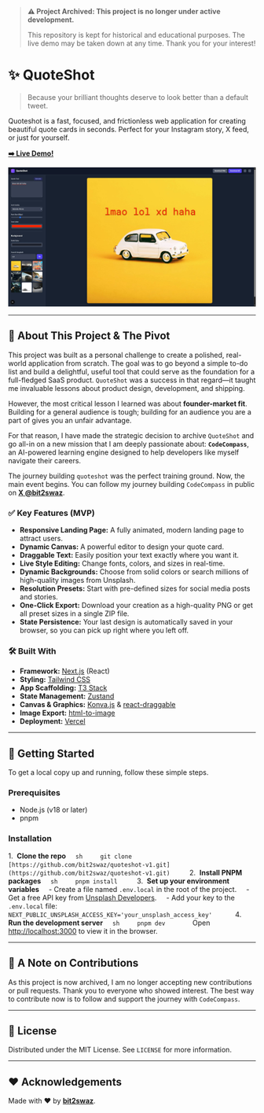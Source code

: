 > **⚠️ Project Archived: This project is no longer under active development.**
>
> This repository is kept for historical and educational purposes. The live demo may be taken down at any time. Thank you for your interest!

# ✨ QuoteShot

> Because your brilliant thoughts deserve to look better than a default tweet.

Quoteshot is a fast, focused, and frictionless web application for creating beautiful quote cards in seconds. Perfect for your Instagram story, X feed, or just for yourself.

**[➡️ Live Demo\!](https://quoteshot-v1.vercel.app)**

_![demo](public/demo.jpeg)_

---

## 🎯 About This Project & The Pivot

This project was built as a personal challenge to create a polished, real-world application from scratch. The goal was to go beyond a simple to-do list and build a delightful, useful tool that could serve as the foundation for a full-fledged SaaS product. `QuoteShot` was a success in that regard—it taught me invaluable lessons about product design, development, and shipping.

However, the most critical lesson I learned was about **founder-market fit**. Building for a general audience is tough; building for an audience you are a part of gives you an unfair advantage.

For that reason, I have made the strategic decision to archive `QuoteShot` and go all-in on a new mission that I am deeply passionate about: **`CodeCompass`**, an AI-powered learning engine designed to help developers like myself navigate their careers.

The journey building `quoteshot` was the perfect training ground. Now, the main event begins. You can follow my journey building `CodeCompass` in public on **[X @bit2swaz](https://x.com/bit2swaz)**.

### ✅ Key Features (MVP)

- **Responsive Landing Page:** A fully animated, modern landing page to attract users.
- **Dynamic Canvas:** A powerful editor to design your quote card.
- **Draggable Text:** Easily position your text exactly where you want it.
- **Live Style Editing:** Change fonts, colors, and sizes in real-time.
- **Dynamic Backgrounds:** Choose from solid colors or search millions of high-quality images from Unsplash.
- **Resolution Presets:** Start with pre-defined sizes for social media posts and stories.
- **One-Click Export:** Download your creation as a high-quality PNG or get all preset sizes in a single ZIP file.
- **State Persistence:** Your last design is automatically saved in your browser, so you can pick up right where you left off.

### 🛠️ Built With

- **Framework:** [Next.js](https://nextjs.org/) (React)
- **Styling:** [Tailwind CSS](https://tailwindcss.com/)
- **App Scaffolding:** [T3 Stack](https://create.t3.gg/)
- **State Management:** [Zustand](https://github.com/pmndrs/zustand)
- **Canvas & Graphics:** [Konva.js](https://konvajs.org/) & [react-draggable](https://github.com/react-grid-layout/react-draggable)
- **Image Export:** [html-to-image](https://github.com/bubkoo/html-to-image)
- **Deployment:** [Vercel](https://vercel.com/)

---

## 🚀 Getting Started

To get a local copy up and running, follow these simple steps.

### Prerequisites

- Node.js (v18 or later)
- pnpm

### Installation

1.  **Clone the repo**
    `sh
    git clone [https://github.com/bit2swaz/quoteshot-v1.git](https://github.com/bit2swaz/quoteshot-v1.git)
    `
2.  **Install PNPM packages**
    `sh
    pnpm install
    `
3.  **Set up your environment variables**
    - Create a file named `.env.local` in the root of the project.
    - Get a free API key from [Unsplash Developers](https://unsplash.com/developers).
    - Add your key to the `.env.local` file:
      `      NEXT_PUBLIC_UNSPLASH_ACCESS_KEY='your_unsplash_access_key'
     `
4.  **Run the development server**
    `sh
    pnpm dev
    `
    Open [http://localhost:3000](http://localhost:3000) to view it in the browser.

---

## 🤝 A Note on Contributions

As this project is now archived, I am no longer accepting new contributions or pull requests. Thank you to everyone who showed interest. The best way to contribute now is to follow and support the journey with `CodeCompass`.

---

## 📄 License

Distributed under the MIT License. See `LICENSE` for more information.

---

## ♥️ Acknowledgements

Made with ❤️ by [**bit2swaz**](https://github.com/bit2swaz).
